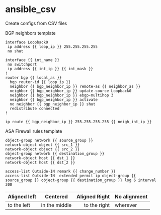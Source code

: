 # ansible_csv


Create configs from CSV files


BGP neighbors template
```
interface Loopback0
 ip address {{ loop_ip }} 255.255.255.255
 no shut

interface {{ int_name }}
 no switchport
 ip address {{ int_ip }} {{ int_mask }}
!
router bgp {{ local_as }}
  bgp router-id {{ loop_ip }}
  neighbor {{ bgp_neighbor_ip }} remote-as {{ neighbor_as }}
  neighbor {{ bgp_neighbor_ip }} update-source Loopback0
  neighbor {{ bgp_neighbor_ip }} ebgp-multihop 3
  neighbor {{ bgp_neighbor_ip }} activate
  no neighbor {{ bgp_neighbor_ip }} shut
  redistribute connected
!

ip route {{ bgp_neighbor_ip }} 255.255.255.255 {{ neigh_int_ip }}
```

ASA Firewall rules template
```
object-group network {{ source_group }}
network-object object {{ src_1 }}
network-object object {{ src_2 }}
object-group network {{ destination_group }}
network-object host {{ dst_1 }}
network-object host {{ dst_2 }}

access-list Outside-IN remark {{ change_number }}
access-list Outside-IN  extended permit ip object-group {{ source_group }} object-group {{ destination_group }} log 6 interval 300
```

|Aligned left|Centered|Aligned Right|No alignment|
|:-----------|:------:|------------:|------------|
|to the left|in the middle|to the right|wherever|


